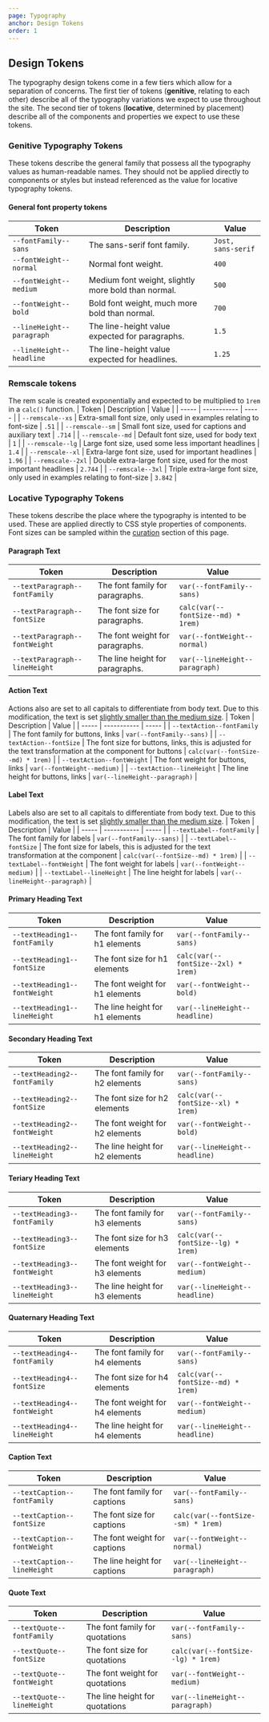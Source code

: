 ```yaml
---
page: Typography
anchor: Design Tokens
order: 1
---
```


## Design Tokens

The typography design tokens come in a few tiers which allow for a separation of concerns. The first tier of tokens (**genitive**, relating to each other) describe all of the typography variations we expect to use throughout the site. The second tier of tokens (**locative**, determined by placement) describe all of the components and properties we expect to use these tokens.

### Genitive Typography Tokens
These tokens describe the general family that possess all the typography values as human-readable names. They should not be applied directly to components or styles but instead referenced as the value for locative typography tokens.

#### General font property tokens
| Token | Description | Value |
| ----- | ----------- | ----- |
| `--fontFamily--sans` | The sans-serif font family. | `Jost, sans-serif` |
| `--fontWeight--normal` | Normal font weight. | `400` |
| `--fontWeight--medium` | Medium font weight, slightly more bold than normal. | `500` |
| `--fontWeight--bold` | Bold font weight, much more bold than normal. | `700` |
| `--lineHeight--paragraph` | The line-height value expected for paragraphs. | `1.5` |
| `--lineHeight--headline` | The line-height value expected for headlines. | `1.25` |

### Remscale tokens
The rem scale is created exponentially and expected to be multiplied to `1rem` in a `calc()` function.
| Token | Description | Value |
| ----- | ----------- | ----- |
| `--remscale--xs` | Extra-small font size, only used in examples relating to font-size | `.51` |
| `--remscale--sm` | Small font size, used for captions and auxiliary text | `.714` |
| `--remscale--md` | Default font size, used for body text | `1` |
| `--remscale--lg` | Large font size, used some less important headlines | `1.4` |
| `--remscale--xl` | Extra-large font size, used for important headlines | `1.96` |
| `--remscale--2xl` | Double extra-large font size, used for the most important headlines | `2.744` |
| `--remscale--3xl` | Triple extra-large font size, only used in examples relating to font-size | `3.842` |

### Locative Typography Tokens
These tokens describe the place where the typography is intented to be used. These are applied directly to CSS style properties of components. Font sizes can be sampled within the [curation](#curation) section of this page.

#### Paragraph Text
| Token | Description | Value |
| ----- | ----------- | ----- |
| `--textParagraph--fontFamily` | The font family for paragraphs. | `var(--fontFamily--sans)` |
| `--textParagraph--fontSize` | The font size for paragraphs. | `calc(var(--fontSize--md) * 1rem)` |
| `--textParagraph--fontWeight` | The font weight for paragraphs. | `var(--fontWeight--normal)` |
| `--textParagraph--lineHeight` | The line height for paragraphs. | `var(--lineHeight--paragraph)` |

#### Action Text
Actions also are set to all capitals to differentiate from body text. Due to this modification, the text is set [slightly smaller than the medium size](https://learnui.design/blog/mobile-desktop-website-font-size-guidelines.html#3-secondary-text-should-be-about-2-sizes-smaller-than-your-paragaph-text).
| Token | Description | Value |
| ----- | ----------- | ----- |
| `--textAction--fontFamily` | The font family for buttons, links | `var(--fontFamily--sans)` |
| `--textAction--fontSize` | The font size for buttons, links, this is adjusted for the text transformation at the component for buttons | `calc(var(--fontSize--md) * 1rem)` |
| `--textAction--fontWeight` | The font weight for buttons, links | `var(--fontWeight--medium)` |
| `--textAction--lineHeight` | The line height for buttons, links | `var(--lineHeight--paragraph)` |

#### Label Text
Labels also are set to all capitals to differentiate from body text. Due to this modification, the text is set [slightly smaller than the medium size](https://learnui.design/blog/mobile-desktop-website-font-size-guidelines.html#3-secondary-text-should-be-about-2-sizes-smaller-than-your-paragaph-text).
| Token | Description | Value |
| ----- | ----------- | ----- |
| `--textLabel--fontFamily` | The font family for labels | `var(--fontFamily--sans)` |
| `--textLabel--fontSize` | The font size for labels, this is adjusted for the text transformation at the component | `calc(var(--fontSize--md) * 1rem)` |
| `--textLabel--fontWeight` | The font weight for labels | `var(--fontWeight--medium)` |
| `--textLabel--lineHeight` | The line height for labels | `var(--lineHeight--paragraph)` |

#### Primary Heading Text
| Token | Description | Value |
| ----- | ----------- | ----- |
| `--textHeading1--fontFamily` | The font family for h1 elements | `var(--fontFamily--sans)` |
| `--textHeading1--fontSize` | The font size for h1 elements | `calc(var(--fontSize--2xl) * 1rem)` |
| `--textHeading1--fontWeight` | The font weight for h1 elements | `var(--fontWeight--bold)` |
| `--textHeading1--lineHeight` | The line height for h1 elements | `var(--lineHeight--headline)` |

#### Secondary Heading Text
| Token | Description | Value |
| ----- | ----------- | ----- |
| `--textHeading2--fontFamily` | The font family for h2 elements | `var(--fontFamily--sans)` |
| `--textHeading2--fontSize` | The font size for h2 elements | `calc(var(--fontSize--xl) * 1rem)` |
| `--textHeading2--fontWeight` | The font weight for h2 elements | `var(--fontWeight--bold)` |
| `--textHeading2--lineHeight` | The line height for h2 elements | `var(--lineHeight--headline)` |

#### Teriary Heading Text
| Token | Description | Value |
| ----- | ----------- | ----- |
| `--textHeading3--fontFamily` | The font family for h3 elements | `var(--fontFamily--sans)` |
| `--textHeading3--fontSize` | The font size for h3 elements | `calc(var(--fontSize--lg) * 1rem)` |
| `--textHeading3--fontWeight` | The font weight for h3 elements | `var(--fontWeight--medium)` |
| `--textHeading3--lineHeight` | The line height for h3 elements | `var(--lineHeight--headline)` |

#### Quaternary Heading Text
| Token | Description | Value |
| ----- | ----------- | ----- |
| `--textHeading4--fontFamily` | The font family for h4 elements | `var(--fontFamily--sans)` |
| `--textHeading4--fontSize` | The font size for h4 elements | `calc(var(--fontSize--md) * 1rem)` |
| `--textHeading4--fontWeight` | The font weight for h4 elements | `var(--fontWeight--medium)` |
| `--textHeading4--lineHeight` | The line height for h4 elements | `var(--lineHeight--headline)` |

#### Caption Text
| Token | Description | Value |
| ----- | ----------- | ----- |
| `--textCaption--fontFamily` | The font family for captions | `var(--fontFamily--sans)` |
| `--textCaption--fontSize` | The font size for captions | `calc(var(--fontSize--sm) * 1rem)` |
| `--textCaption--fontWeight` | The font weight for captions | `var(--fontWeight--normal)` |
| `--textCaption--lineHeight` | The line height for captions | `var(--lineHeight--paragraph)` |

#### Quote Text
| Token | Description | Value |
| ----- | ----------- | ----- |
| `--textQuote--fontFamily` | The font family for quotations | `var(--fontFamily--sans)` |
| `--textQuote--fontSize` | The font size for quotations | `calc(var(--fontSize--lg) * 1rem)` |
| `--textQuote--fontWeight` | The font weight for quotations | `var(--fontWeight--medium)` |
| `--textQuote--lineHeight` | The line height for quotations | `var(--lineHeight--paragraph)` |